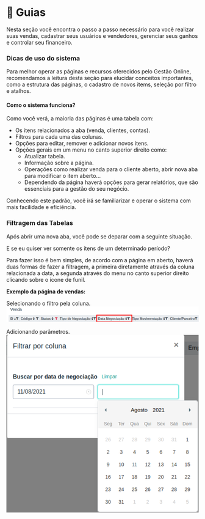 # 🧭 Guias

Nesta seção você encontra o passo a passo necessário para você realizar suas vendas, cadastrar seus usuários e vendedores, gerenciar seus ganhos e controlar seu financeiro.

### Dicas de uso do sistema

Para melhor operar as páginas e recursos oferecidos pelo Gestão Online, recomendamos a leitura desta seção para elucidar conceitos importantes, como a estrutura das páginas, o cadastro de novos items, seleção por filtro e atalhos.

#### Como o sistema funciona?

Como você verá, a maioria das páginas é uma tabela com:

- Os itens relacionados a aba (venda, clientes, contas).
- Filtros para cada uma das colunas.
- Opções para editar, remover e adicionar novos itens.
- Opções gerais em um menu no canto superior direito como:
  - Atualizar tabela.
  - Informação sobre a página.
  - Operações como realizar venda para o cliente aberto, abrir nova aba para modificar o item aberto...
  - Dependendo da página haverá opções para gerar relatórios, que são essenciais para a gestão do seu negócio.

Conhecendo este padrão, você irá se familiarizar e operar o sistema com mais facilidade e eficiência.

### Filtragem das Tabelas

Após abrir uma nova aba, você pode se deparar com a seguinte situação.

E se eu quiser ver somente os itens de um determinado período?

Para fazer isso é bem simples, de acordo com a página em aberto, haverá duas formas de fazer a filtragem, a primeira diretamente através da coluna relacionada a data, a segunda através do menu no canto superior direito clicando sobre o ícone de funil.

**Exemplo da página de vendas:**

Selecionando o filtro pela coluna.
<img src="../../.gitbook/assets/15_conceitos_filtro_1.png">

Adicionando parâmetros.
<img src="../../.gitbook/assets/15_conceitos_filtro_2.png">